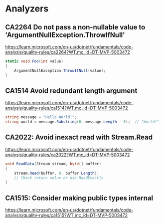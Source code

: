 # Analyzers

## CA2264 Do not pass a non-nullable value to 'ArgumentNullException.ThrowIfNull'
https://learn.microsoft.com/en-us/dotnet/fundamentals/code-analysis/quality-rules/ca2264?WT.mc_id=DT-MVP-5003472

```csharp
static void Foo(int value)
{
    ArgumentNullException.ThrowIfNull(value);
}
```

## CA1514 Avoid redundant length argument
https://learn.microsoft.com/en-us/dotnet/fundamentals/code-analysis/quality-rules/ca1514?WT.mc_id=DT-MVP-5003472

```csharp
string message = "Hello World!";
string world = message.Substring(6, message.Length - 6);  // "World!"
```

## CA2022: Avoid inexact read with Stream.Read
https://learn.microsoft.com/en-us/dotnet/fundamentals/code-analysis/quality-rules/ca2022?WT.mc_id=DT-MVP-5003472

```csharp
void ReadData(Stream stream, byte[] buffer)
{
    stream.Read(buffer, 0, buffer.Length);
    // Check return value or use ReadExactly
}
```

## CA1515: Consider making public types internal
https://learn.microsoft.com/en-us/dotnet/fundamentals/code-analysis/quality-rules/ca1515?WT.mc_id=DT-MVP-5003472

